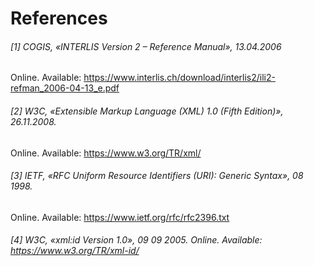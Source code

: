 # References
###### [1] COGIS, «INTERLIS Version 2 – Reference Manual», 13.04.2006
Online. Available: https://www.interlis.ch/download/interlis2/ili2-refman_2006-04-13_e.pdf

###### [2] W3C, «Extensible Markup Language (XML) 1.0 (Fifth Edition)», 26.11.2008.
Online. Available: https://www.w3.org/TR/xml/

###### [3] IETF, «RFC Uniform Resource Identifiers (URI): Generic Syntax», 08 1998.
Online. Available: https://www.ietf.org/rfc/rfc2396.txt

###### [4] W3C, «xml:id Version 1.0», 09 09 2005. Online. Available: https://www.w3.org/TR/xml-id/
